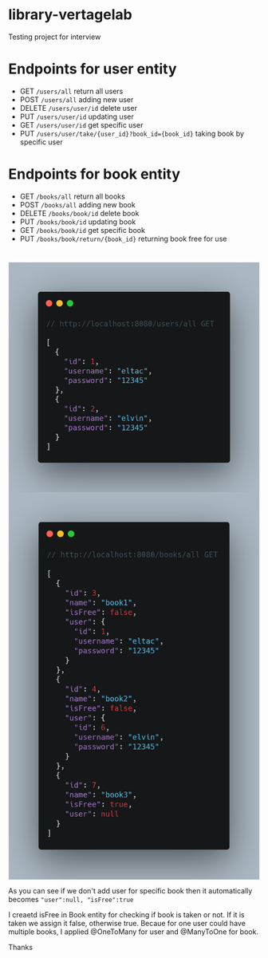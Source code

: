 # library-vertagelab
Testing project for interview

# Endpoints for user entity

- GET <code>/users/all</code> return all users
- POST <code>/users/all</code> adding new user
- DELETE <code>/users/user/id</code> delete user
- PUT <code>/users/user/id</code> updating user
- GET <code>/users/user/id</code> get specific user 
- PUT <code>/users/user/take/{user_id}?book_id={book_id}</code> taking book by specific user

# Endpoints for book entity

- GET <code>/books/all</code> return all books
- POST <code>/books/all</code> adding new book
- DELETE <code>/books/book/id</code> delete book
- PUT <code>/books/book/id</code> updating book
- GET <code>/books/book/id</code> get specific book 
- PUT <code>/books/book/return/{book_id}</code> returning book free for use

#

<img align="center" alt = "allUsers" width="auto" src="https://github.com/eltacshikhsaidov/library-vertagelab/blob/main/getUsers.png?raw=true">

<img align="center" alt = "allUsers" width="auto" src="https://github.com/eltacshikhsaidov/library-vertagelab/blob/main/getBooks.png?raw=true">

As you can see if we don't add user for specific book then it automatically becomes <code>"user":null, "isFree":true</code>

I creaetd isFree in Book entity for checking if book is taken or not. If it is taken we assign it false, otherwise true.
Becaue for one user could have multiple books, I applied @OneToMany for user and @ManyToOne for book.

Thanks
